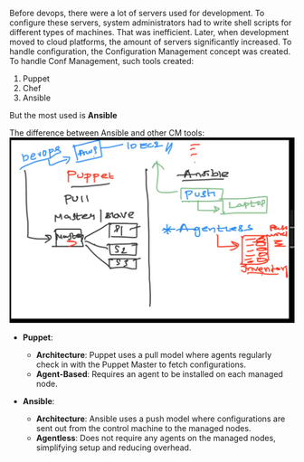 Before devops, there were a lot of servers used for development. To configure these servers, system administrators had to write shell scripts for different types of machines. That was inefficient. Later, when development moved to cloud platforms, the amount of servers significantly increased. To handle configuration, the Configuration Management concept was created. To handle Conf Management, such tools created:
1. Puppet
2. Chef
3. Ansible

But the most used is **Ansible**

The difference between Ansible and other CM tools:
![](Attachments/Pasted%20image%2020240825173612.png)

- **Puppet**:
    
    - **Architecture**: Puppet uses a pull model where agents regularly check in with the Puppet Master to fetch configurations.
    - **Agent-Based**: Requires an agent to be installed on each managed node.
- **Ansible**:
    
    - **Architecture**: Ansible uses a push model where configurations are sent out from the control machine to the managed nodes.
    - **Agentless**: Does not require any agents on the managed nodes, simplifying setup and reducing overhead.

